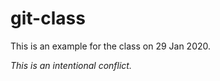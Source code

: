 # git-class

This is an example for the class on 29 Jan 2020. 

<em>This is an intentional conflict.</em>
